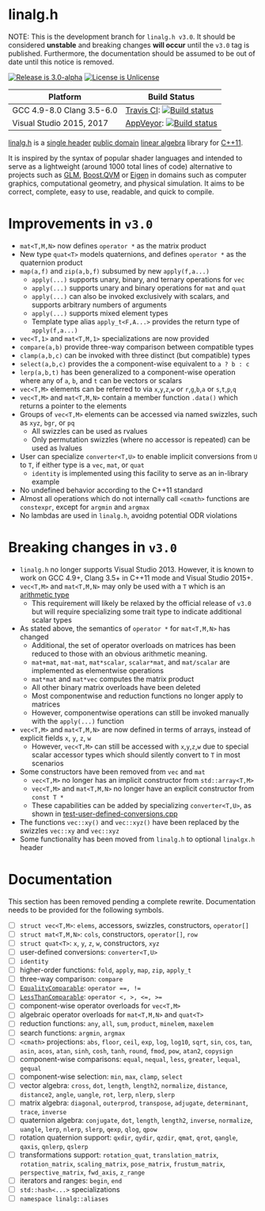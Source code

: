 # linalg.h

NOTE: This is the development branch for `linalg.h v3.0`. It should be considered **unstable** and breaking changes **will occur** until the `v3.0` tag is published. Furthermore, the documentation should be assumed to be out of date until this notice is removed. 

[![Release is 3.0-alpha](http://img.shields.io/badge/version-3.0--alpha-blue.svg)](http://raw.githubusercontent.com/sgorsten/linalg/v3/linalg.h)
[![License is Unlicense](http://img.shields.io/badge/license-Unlicense-blue.svg?style=flat)](http://unlicense.org/)

Platform | Build Status |
-------- | ------------ |
GCC 4.9-8.0 Clang 3.5-6.0 | [Travis CI](http://travis-ci.org): [![Build status](http://travis-ci.org/sgorsten/linalg.svg?branch=v3)](https://travis-ci.org/sgorsten/linalg) |
Visual Studio 2015, 2017 | [AppVeyor](http://ci.appveyor.com/): [![Build status](http://ci.appveyor.com/api/projects/status/l4bfv5omodkajuc9?svg=true)](https://ci.appveyor.com/project/sgorsten/linalg) |

[linalg.h](/linalg.h) is a [single header](http://github.com/nothings/stb/blob/master/docs/other_libs.md) [public domain](http://unlicense.org/) [linear algebra](http://en.wikipedia.org/wiki/Linear_algebra) library for [C++11](http://en.cppreference.com/w/). 

It is inspired by the syntax of popular shader languages and intended to serve as a lightweight (around 1000 total lines of code) alternative to projects such as [GLM](http://glm.g-truc.net/0.9.7/), [Boost.QVM](https://www.boost.org/doc/libs/1_66_0/libs/qvm/doc/index.html) or [Eigen](http://eigen.tuxfamily.org/) in domains such as computer graphics, computational geometry, and physical simulation. It aims to be correct, complete, easy to use, readable, and quick to compile.

# Improvements in `v3.0`

* `mat<T,M,N>` now defines `operator *` as the matrix product
* New type `quat<T>` models quaternions, and defines `operator *` as the quaternion product
* `map(a,f)` and `zip(a,b,f)` subsumed by new `apply(f,a...)`
  * `apply(...)` supports unary, binary, and ternary operations for `vec`
  * `apply(...)` supports unary and binary operations for `mat` and `quat`
  * `apply(...)` can also be invoked exclusively with scalars, and supports arbitrary numbers of arguments
  * `apply(...)` supports mixed element types
  * Template type alias `apply_t<F,A...>` provides the return type of `apply(f,a...)`
* `vec<T,1>` and `mat<T,M,1>` specializations are now provided
* `compare(a,b)` provide three-way comparison between compatible types
* `clamp(a,b,c)` can be invoked with three distinct (but compatible) types
* `select(a,b,c)` provides the a component-wise equivalent to `a ? b : c`
* `lerp(a,b,t)` has been generalized to a component-wise operation where any of `a`, `b`, and `t` can be vectors or scalars
* `vec<T,M>` elements can be referred to via `x`,`y`,`z`,`w` or `r`,`g`,`b`,`a` or `s`,`t`,`p`,`q`
* `vec<T,M>` and `mat<T,M,N>` contain a member function `.data()` which returns a pointer to the elements
* Groups of `vec<T,M>` elements can be accessed via named swizzles, such as `xyz`, `bgr`, or `pq`
  * All swizzles can be used as rvalues
  * Only permutation swizzles (where no accessor is repeated) can be used as lvalues
* User can specialize `converter<T,U>` to enable implicit conversions from `U` to `T`, if either type is a `vec`, `mat`, or `quat`
  * `identity` is implemented using this facility to serve as an in-library example
* No undefined behavior according to the C++11 standard
* Almost all operations which do not internally call `<cmath>` functions are `constexpr`, except for `argmin` and `argmax`
* No lambdas are used in `linalg.h`, avoidng potential ODR violations

# Breaking changes in `v3.0`

* `linalg.h` no longer supports Visual Studio 2013. However, it is known to work on GCC 4.9+, Clang 3.5+ in C++11 mode and Visual Studio 2015+.
* `vec<T,M>` and `mat<T,M,N>` may only be used with a `T` which is an [arithmetic type](https://en.cppreference.com/w/c/language/arithmetic_types)
  * This requirement will likely be relaxed by the official release of `v3.0` but will require specializing some trait type to indicate additional scalar types
* As stated above, the semantics of `operator *` for `mat<T,M,N>` has changed
  * Additional, the set of operator overloads on matrices has been reduced to those with an obvious arithmetic meaning.
  * `mat+mat`, `mat-mat`, `mat*scalar`, `scalar*mat`, and `mat/scalar` are implemented as elementwise operations
  * `mat*mat` and `mat*vec` computes the matrix product
  * All other binary matrix overloads have been deleted
  * Most componentwise and reduction functions no longer apply to matrices
  * However, componentwise operations can still be invoked manually with the `apply(...)` function
* `vec<T,M>` and `mat<T,M,N>` are now defined in terms of arrays, instead of explicit fields `x`, `y`, `z`, `w`
  * However, `vec<T,M>` can still be accessed with `x`,`y`,`z`,`w` due to special scalar accessor types which should silently convert to `T` in most scenarios
* Some constructors have been removed from `vec` and `mat`
  * `vec<T,M>` no longer has an implicit constructor from `std::array<T,M>`
  * `vec<T,M>` and `mat<T,M,N>` no longer have an explicit constructor from `const T *`
  * These capabilities can be added by specializing `converter<T,U>`, as shown in [test-user-defined-conversions.cpp](tests/test-user-defined-conversions.cpp) 
* The functions `vec::xy()` and `vec::xyz()` have been replaced by the swizzles `vec::xy` and `vec::xyz`
* Some functionality has been moved from `linalg.h` to optional `linalgx.h` header

# Documentation

This section has been removed pending a complete rewrite. Documentation needs to be provided for the following symbols.

- [ ] `struct vec<T,M>`: `elems`, accessors, swizzles, constructors, `operator[]`
- [ ] `struct mat<T,M,N>`: `cols`, constructors, `operator[]`, `row`
- [ ] `struct quat<T>`: `x`, `y`, `z`, `w`, constructors, `xyz`
- [ ] user-defined conversions: `converter<T,U>`
- [ ] `identity`
- [ ] higher-order functions: `fold`, `apply`, `map`, `zip`, `apply_t`
- [ ] three-way comparison: `compare`
- [ ] [`EqualityComparable`](http://en.cppreference.com/w/cpp/concept/EqualityComparable): `operator ==, !=`
- [ ] [`LessThanComparable`](http://en.cppreference.com/w/cpp/concept/LessThanComparable): `operator <, >, <=, >=`
- [ ] component-wise operator overloads for `vec<T,M>`
- [ ] algebraic operator overloads for `mat<T,M,N>` and `quat<T>`
- [ ] reduction functions: `any`, `all`, `sum`, `product`, `minelem`, `maxelem`
- [ ] search functions: `argmin`, `argmax`
- [ ] `<cmath>` projections: `abs`, `floor`, `ceil`, `exp`, `log`, `log10`, `sqrt`, `sin`, `cos`, `tan`, `asin`, `acos`, `atan`, `sinh`, `cosh`, `tanh`, `round`, `fmod`, `pow`, `atan2`, `copysign`
- [ ] component-wise comparisons: `equal`, `nequal`, `less`, `greater`, `lequal`, `gequal`
- [ ] component-wise selection: `min`, `max`, `clamp`, `select`
- [ ] vector algebra: `cross`, `dot`, `length`, `length2`, `normalize`, `distance`, `distance2`, `angle`, `uangle`, `rot`, `lerp`, `nlerp`, `slerp`
- [ ] matrix algebra: `diagonal`, `outerprod`, `transpose`, `adjugate`, `determinant`, `trace`, `inverse`
- [ ] quaternion algebra: `conjugate`, `dot`, `length`, `length2`, `inverse`, `normalize`, `uangle`, `lerp`, `nlerp`, `slerp`, `qexp`, `qlog`, `qpow`
- [ ] rotation quaternion support: `qxdir`, `qydir`, `qzdir`, `qmat`, `qrot`, `qangle`, `qaxis`, `qnlerp`, `qslerp`
- [ ] transformations support: `rotation_quat`, `translation_matrix`, `rotation_matrix`, `scaling_matrix`, `pose_matrix`, `frustum_matrix`, `perspective_matrix`, `fwd_axis`, `z_range`
- [ ] iterators and ranges: `begin`, `end`
- [ ] `std::hash<...>` specializations
- [ ] `namespace linalg::aliases`

